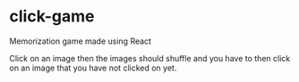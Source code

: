 # click-game

Memorization game made using React 

Click on an image then the images should shuffle and you have to then click on an image that you have not clicked on yet. 
